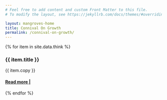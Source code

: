 ```yaml
---
# Feel free to add content and custom Front Matter to this file.
# To modify the layout, see https://jekyllrb.com/docs/themes/#overriding-theme-defaults

layout: mangroves-home
title: Connival On Growth
permalink: /connival-on-growth/
---
```


<head>
    <meta charset="UTF-8" />
    <meta name="viewport" content="width=device-width, initial-scale=1.0">
    <link rel="stylesheet" type="text/css" href="../css/styles.css" />
</head>

<body id="connival-body">
    <div id="wrapper">
        <div class="right-border-box">
            <div id="think-section">
                {% for item in site.data.think %}
                <div id="think-item">
                    <div class="yay">
                        <div class="think-title">
                            <h3>{{ item.title }}</h3>
                        </div>
                        <div class="think-info">
                            <p>{{ item.copy }}</p>
                            <a href="{{ item.url }}"><h4>Read more |</h4></a>
                        </div>
                    </div>
                </div>
                {% endfor %}
            </div>
    </div>
</body>